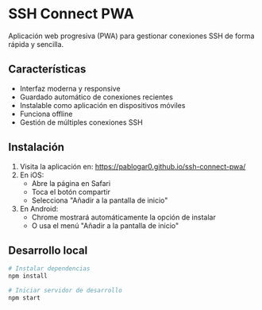 # SSH Connect PWA

Aplicación web progresiva (PWA) para gestionar conexiones SSH de forma rápida y sencilla.

## Características

- Interfaz moderna y responsive
- Guardado automático de conexiones recientes
- Instalable como aplicación en dispositivos móviles
- Funciona offline
- Gestión de múltiples conexiones SSH

## Instalación

1. Visita la aplicación en: https://pablogar0.github.io/ssh-connect-pwa/
2. En iOS:
   - Abre la página en Safari
   - Toca el botón compartir
   - Selecciona "Añadir a la pantalla de inicio"
3. En Android:
   - Chrome mostrará automáticamente la opción de instalar
   - O usa el menú "Añadir a la pantalla de inicio"

## Desarrollo local

```bash
# Instalar dependencias
npm install

# Iniciar servidor de desarrollo
npm start
``` 